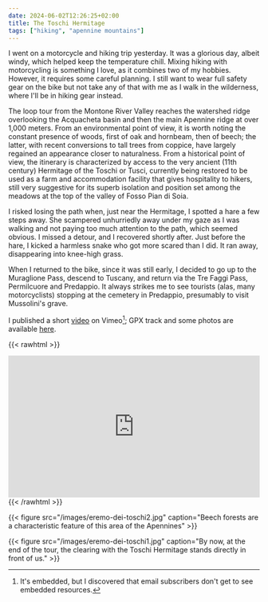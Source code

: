 ```yaml
---
date: 2024-06-02T12:26:25+02:00
title: The Toschi Hermitage
tags: ["hiking", "apennine mountains"]
---
```

I went on a motorcycle and hiking trip yesterday. It was a glorious day, albeit windy, which helped keep the temperature chill.  Mixing hiking with motorcycling is something I love, as it combines two of my hobbies. However, it requires some careful planning. I still want to wear full safety gear on the bike but not take any of that with me as I walk in the wilderness, where I'll be in hiking gear instead.


The loop tour from the Montone River Valley reaches the watershed ridge overlooking the Acquacheta basin and then the main Apennine ridge at over 1,000 meters. From an environmental point of view, it is worth noting the constant presence of woods, first of oak and hornbeam, then of beech; the latter, with recent conversions to tall trees from coppice, have largely regained an appearance closer to naturalness. From a historical point of view, the itinerary is characterized by access to the very ancient (11th century) Hermitage of the Toschi or Tusci, currently being restored to be used as a farm and accommodation facility that gives hospitality to hikers, still very suggestive for its superb isolation and position set among the meadows at the top of the valley of Fosso Pian di Soia.

I risked losing the path when, just near the Hermitage, I spotted a hare a few steps away. She scampered unhurriedly away under my gaze as I was walking and not paying too much attention to the path, which seemed obvious. I missed a detour, and I recovered shortly after. Just before the hare, I kicked a harmless snake who got more scared than I did. It ran away, disappearing into knee-high grass. 

When I returned to the bike, since it was still early, I decided to go up to the Muraglione Pass, descend to Tuscany, and return via the Tre Faggi Pass, Permilcuore and Predappio. It always strikes me to see tourists (alas, many motorcyclists) stopping at the cemetery in Predappio, presumably to visit Mussolini's grave.

I published a short [video](https://vimeo.com/952806475) on Vimeo[^1]; GPX track and some photos are available [here](https://www.outdooractive.com/en/route/hiking-route/province-of-florence/eremo-deitoschi/293755434/?share=%7Ezywxwsim%244osseuny).

{{< rawhtml >}}
<div style="padding:56.25% 0 0 0;position:relative;"><iframe src="https://player.vimeo.com/video/952806475?badge=0&amp;autopause=0&amp;player_id=0&amp;app_id=58479" frameborder="0" allow="autoplay; fullscreen; picture-in-picture; clipboard-write" style="position:absolute;top:0;left:0;width:100%;height:100%;" title="Eremo dei Toschi"></iframe></div><script src="https://player.vimeo.com/api/player.js"></script>
{{< /rawhtml >}}

{{< figure src="/images/eremo-dei-toschi2.jpg" caption="Beech forests are a characteristic feature of this area of the Apennines" >}}

{{< figure src="/images/eremo-dei-toschi1.jpg" caption="By now, at the end of the tour, the clearing with the Toschi Hermitage stands directly in front of us." >}}

[^1]: It's embedded, but I discovered that email subscribers don't get to see embedded resources.